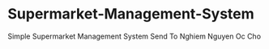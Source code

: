 Supermarket-Management-System
=============================

Simple Supermarket Management System
Send To Nghiem Nguyen Oc Cho